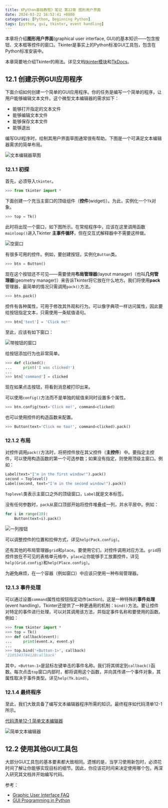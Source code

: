 ```yaml
---
title: 《Python基础教程》笔记 第12章 图形用户界面
date: 2024-03-22 16:52:41 +0800
categories: [Python, Beginning Python]
tags: [python, gui, tkinter, event handling]
---
```

本章将介绍**图形用户界面**(graphical user interface, GUI)的基本知识——包含按钮、文本框等控件的窗口。Tkinter是事实上的Python标准GUI工具包，包含在Python标准安装中。

本章简要地介绍Tkinter的用法。详见文档[tkinter模块](https://docs.python.org/3/library/tkinter.html)和[TkDocs](https://tkdocs.com/)。

## 12.1 创建示例GUI应用程序
下面介绍如何创建一个简单的GUI应用程序。你的任务是编写一个简单的程序，让用户能够编辑文本文件。这个微型文本编辑器的需求如下：
* 能够打开指定的文本文件
* 能够编辑文本文件
* 能够保存文本文件
* 能够退出

编写GUI程序时，绘制其用户界面草图通常很有帮助。下图是一个可满足文本编辑器需求的简单布局。

![文本编辑器草图](/assets/images/python-note-ch12-graphical-user-interfaces/文本编辑器草图.png)

### 12.1.1 初探
首先，必须导入`tkinter`。

```python
>>> from tkinter import *
```

下面创建一个充当主窗口的顶级组件（**控件**(widget)）。为此，实例化一个`Tk`对象。

```python
>>> top = Tk()
```

此时将出现一个窗口，如下图所示。在常规程序中，应该在这里调用函数`mainloop()`进入Tkinter **主事件循环**，但在交互式解释器中不需要这样做。

![空窗口](/assets/images/python-note-ch12-graphical-user-interfaces/空窗口.png)

有很多可用的控件。例如，要创建按钮，实例化`Button`类。

```python
>>> btn = Button()
```

现在这个按钮还不可见——需要使用**布局管理器**(layout manager)（也叫**几何管理器**(geometry manager)）来告诉Tkinter将它放在什么地方。我们将使用**pack**管理器，最简单的情况只需调用`pack()`方法。

```python
>>> btn.pack()
```

控件有各种属性，可用于修改其外观和行为。可以像字典项一样访问属性，因此要给按钮指定文本，只需使用一条赋值语句。

```python
>>> btn['text'] = 'Click me!'
```

至此，应该有如下窗口：

![带按钮的窗口](/assets/images/python-note-ch12-graphical-user-interfaces/带按钮的窗口.png)

给按钮添加行为也非常简单。

```python
>>> def clicked():
...     print('I was clicked!')
...
>>> btn['command'] = clicked
```

现在如果点击按钮，将看到消息被打印出来。

可以使用`config()`方法而不是单独的赋值来同时设置多个属性。

```python
>>> btn.config(text='Click me!', command=clicked)
```

也可以使用控件的构造函数来配置。

```python
>>> Button(text='Click me too!', command=clicked).pack()
```

### 12.1.2 布局
对控件调用`pack()`方法时，将把控件放在其父控件（**主控件**）中。要指定主控件，可以使用构造函数的第一个可选参数；如果没有指定，则使用顶级主窗口。例如：

```python
Label(text="I'm in the first window!").pack()
second = Toplevel()
Label(second, text="I'm in the second window!").pack()
```

`Toplevel`类表示主窗口之外的顶级窗口，`Label`就是文本标签。

没有任何参数时，`pack`从窗口顶部开始将控件堆叠成一列，并水平居中。例如：

```python
for i in range(10):
    Button(text=i).pack()
```

![一列按钮](/assets/images/python-note-ch12-graphical-user-interfaces/一列按钮.png)

可以调整控件的位置和拉伸方式，详见`help(Pack.config)`。

还有其他的布局管理器`grid`和`place`。要使用它们，对控件调用对应方法。`grid`将控件放在不可见的表格单元格中，`place`让你能够手工放置控件，详见`help(Grid.config)`和`help(Place.config)`。

为避免麻烦，在一个容器（例如窗口）中应该只使用一种布局管理器。

### 12.1.3 事件处理
可以通过设置`command`属性给按钮指定动作(action)。这是一种特殊的**事件处理**(event handling)，Tkinter还提供了一种更通用的机制：`bind()`方法。要让控件对特定的事件进行处理，可以对其调用该方法，并指定事件名称和要使用的函数。例如：

```python
>>> from tkinter import *
>>> top = Tk()
>>> def callback(event):
...     print(event.x, event.y)
...
>>> top.bind('<Button-1>', callback)
'2105343784128callback'
```

其中，`<Button-1>`是鼠标左键单击的事件名称。我们将其绑定到`callback()`函数。每次点击`top`窗口内部时，都将调用这个函数，并向其传递一个事件对象，其属性取决于事件类型。详见`help(Tk.bind)`。

### 12.1.4 最终程序
至此，我们大致具备了编写文本编辑器程序所需的知识。最终程序如代码清单12-1所示。

[代码清单12-1 简单文本编辑器](https://github.com/ZZy979/Beginning-Python-code/blob/main/ch12/text_editor.py)

![简单文本编辑器](/assets/images/python-note-ch12-graphical-user-interfaces/简单文本编辑器.png)

## 12.2 使用其他GUI工具包
大部分GUI工具包的基本要素都大致相同。遗憾的是，当学习使用新包时，必须花时间了解让你能够实现目标的细节。因此，你应该花时间来决定使用哪个包，再深入研究其文档并开始编写代码。

参考：
* [Graphic User Interface FAQ](https://docs.python.org/3/faq/gui.html)
* [GUI Programming in Python](https://wiki.python.org/moin/GuiProgramming)
